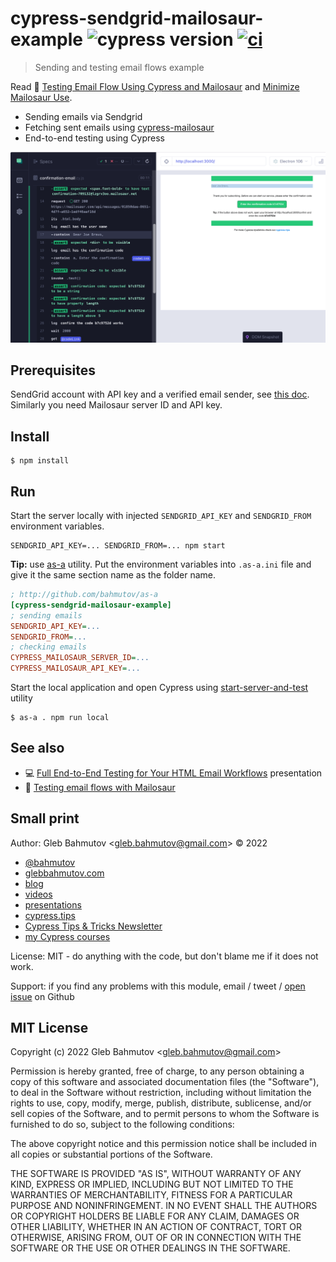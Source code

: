 # cypress-sendgrid-mailosaur-example ![cypress version](https://img.shields.io/badge/cypress-12.8.0-brightgreen) [![ci](https://github.com/bahmutov/cypress-sendgrid-mailosaur-example/actions/workflows/ci.yml/badge.svg?branch=main)](https://github.com/bahmutov/cypress-sendgrid-mailosaur-example/actions/workflows/ci.yml)

> Sending and testing email flows example

Read 📝 [Testing Email Flow Using Cypress and Mailosaur](https://glebbahmutov.com/blog/cypress-mailosaur/) and [Minimize Mailosaur Use](https://glebbahmutov.com/blog/minimize-mailosaur-use/).

- Sending emails via Sendgrid
- Fetching sent emails using [cypress-mailosaur](https://github.com/mailosaur/cypress-mailosaur)
- End-to-end testing using Cypress

![Confirmation code email](./images/email.png)

## Prerequisites

SendGrid account with API key and a verified email sender, see [this doc](https://sendgrid.com/docs/for-developers/sending-email/quickstart-nodejs/). Similarly you need Mailosaur server ID and API key.

## Install

```shell
$ npm install
```

## Run

Start the server locally with injected `SENDGRID_API_KEY` and `SENDGRID_FROM` environment variables.

```
SENDGRID_API_KEY=... SENDGRID_FROM=... npm start
```

**Tip:** use [as-a](https://github.com/bahmutov/as-a) utility. Put the environment variables into `.as-a.ini` file and give it the same section name as the folder name.

```ini
; http://github.com/bahmutov/as-a
[cypress-sendgrid-mailosaur-example]
; sending emails
SENDGRID_API_KEY=...
SENDGRID_FROM=...
; checking emails
CYPRESS_MAILOSAUR_SERVER_ID=...
CYPRESS_MAILOSAUR_API_KEY=...
```

Start the local application and open Cypress using [start-server-and-test](https://github.com/bahmutov/start-server-and-test) utility

```text
$ as-a . npm run local
```

## See also

- 💻 [Full End-to-End Testing for Your HTML Email Workflows](https://slides.com/bahmutov/email-testing) presentation
- 📝 [Testing email flows with Mailosaur](https://filiphric.com/testing-email-flows-with-mailosaur)

## Small print

Author: Gleb Bahmutov &lt;gleb.bahmutov@gmail.com&gt; &copy; 2022

- [@bahmutov](https://twitter.com/bahmutov)
- [glebbahmutov.com](https://glebbahmutov.com)
- [blog](https://glebbahmutov.com/blog)
- [videos](https://www.youtube.com/glebbahmutov)
- [presentations](https://slides.com/bahmutov)
- [cypress.tips](https://cypress.tips)
- [Cypress Tips & Tricks Newsletter](https://cypresstips.substack.com/)
- [my Cypress courses](https://cypress.tips/courses)

License: MIT - do anything with the code, but don't blame me if it does not work.

Support: if you find any problems with this module, email / tweet /
[open issue](https://github.com/bahmutov/cypress-sendgrid-mailosaur-example/issues) on Github

## MIT License

Copyright (c) 2022 Gleb Bahmutov &lt;gleb.bahmutov@gmail.com&gt;

Permission is hereby granted, free of charge, to any person
obtaining a copy of this software and associated documentation
files (the "Software"), to deal in the Software without
restriction, including without limitation the rights to use,
copy, modify, merge, publish, distribute, sublicense, and/or sell
copies of the Software, and to permit persons to whom the
Software is furnished to do so, subject to the following
conditions:

The above copyright notice and this permission notice shall be
included in all copies or substantial portions of the Software.

THE SOFTWARE IS PROVIDED "AS IS", WITHOUT WARRANTY OF ANY KIND,
EXPRESS OR IMPLIED, INCLUDING BUT NOT LIMITED TO THE WARRANTIES
OF MERCHANTABILITY, FITNESS FOR A PARTICULAR PURPOSE AND
NONINFRINGEMENT. IN NO EVENT SHALL THE AUTHORS OR COPYRIGHT
HOLDERS BE LIABLE FOR ANY CLAIM, DAMAGES OR OTHER LIABILITY,
WHETHER IN AN ACTION OF CONTRACT, TORT OR OTHERWISE, ARISING
FROM, OUT OF OR IN CONNECTION WITH THE SOFTWARE OR THE USE OR
OTHER DEALINGS IN THE SOFTWARE.
